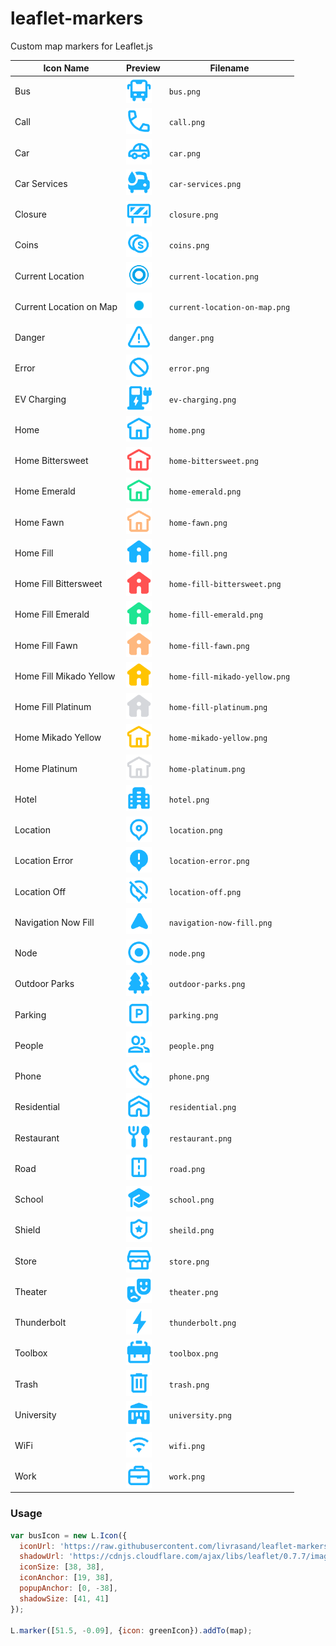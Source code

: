 # leaflet-markers
Custom map markers for Leaflet.js

| Icon Name | Preview | Filename |
|-----------|---------|----------|
| Bus | <img src="https://raw.githubusercontent.com/livrasand/leaflet-markers/main/img/bus.png" width="41"> | `bus.png` |
| Call | <img src="https://raw.githubusercontent.com/livrasand/leaflet-markers/main/img/call.png" width="41"> | `call.png` |
| Car | <img src="https://raw.githubusercontent.com/livrasand/leaflet-markers/main/img/car.png" width="41"> | `car.png` |
| Car Services | <img src="https://raw.githubusercontent.com/livrasand/leaflet-markers/main/img/car-services.png" width="41"> | `car-services.png` |
| Closure | <img src="https://raw.githubusercontent.com/livrasand/leaflet-markers/main/img/closure.png" width="41"> | `closure.png` |
| Coins | <img src="https://raw.githubusercontent.com/livrasand/leaflet-markers/main/img/coins.png" width="41"> | `coins.png` |
| Current Location | <img src="https://raw.githubusercontent.com/livrasand/leaflet-markers/main/img/current-location.png" width="41"> | `current-location.png` |
| Current Location on Map | <img src="https://raw.githubusercontent.com/livrasand/leaflet-markers/main/img/current-location-on-map.png" width="41"> | `current-location-on-map.png` |
| Danger | <img src="https://raw.githubusercontent.com/livrasand/leaflet-markers/main/img/danger.png" width="41"> | `danger.png` |
| Error | <img src="https://raw.githubusercontent.com/livrasand/leaflet-markers/main/img/error.png" width="41"> | `error.png` |
| EV Charging | <img src="https://raw.githubusercontent.com/livrasand/leaflet-markers/main/img/ev-charging.png" width="41"> | `ev-charging.png` |
| Home | <img src="https://raw.githubusercontent.com/livrasand/leaflet-markers/main/img/home.png" width="41"> | `home.png` |
| Home Bittersweet | <img src="https://raw.githubusercontent.com/livrasand/leaflet-markers/main/img/home-bittersweet.png" width="41"> | `home-bittersweet.png` |
| Home Emerald | <img src="https://raw.githubusercontent.com/livrasand/leaflet-markers/main/img/home-emerald.png" width="41"> | `home-emerald.png` |
| Home Fawn | <img src="https://raw.githubusercontent.com/livrasand/leaflet-markers/main/img/home-fawn.png" width="41"> | `home-fawn.png` |
| Home Fill | <img src="https://raw.githubusercontent.com/livrasand/leaflet-markers/main/img/home-fill.png" width="41"> | `home-fill.png` |
| Home Fill Bittersweet | <img src="https://raw.githubusercontent.com/livrasand/leaflet-markers/main/img/home-fill-bittersweet.png" width="41"> | `home-fill-bittersweet.png` |
| Home Fill Emerald | <img src="https://raw.githubusercontent.com/livrasand/leaflet-markers/main/img/home-fill-emerald.png" width="41"> | `home-fill-emerald.png` |
| Home Fill Fawn | <img src="https://raw.githubusercontent.com/livrasand/leaflet-markers/main/img/home-fill-fawn.png" width="41"> | `home-fill-fawn.png` |
| Home Fill Mikado Yellow | <img src="https://raw.githubusercontent.com/livrasand/leaflet-markers/main/img/home-fill-mikado-yellow.png" width="41"> | `home-fill-mikado-yellow.png` |
| Home Fill Platinum | <img src="https://raw.githubusercontent.com/livrasand/leaflet-markers/main/img/home-fill-platinum.png" width="41"> | `home-fill-platinum.png` |
| Home Mikado Yellow | <img src="https://raw.githubusercontent.com/livrasand/leaflet-markers/main/img/home-mikado-yellow.png" width="41"> | `home-mikado-yellow.png` |
| Home Platinum | <img src="https://raw.githubusercontent.com/livrasand/leaflet-markers/main/img/home-platinum.png" width="41"> | `home-platinum.png` |
| Hotel | <img src="https://raw.githubusercontent.com/livrasand/leaflet-markers/main/img/hotel.png" width="41"> | `hotel.png` |
| Location | <img src="https://raw.githubusercontent.com/livrasand/leaflet-markers/main/img/location.png" width="41"> | `location.png` |
| Location Error | <img src="https://raw.githubusercontent.com/livrasand/leaflet-markers/main/img/location-error.png" width="41"> | `location-error.png` |
| Location Off | <img src="https://raw.githubusercontent.com/livrasand/leaflet-markers/main/img/location-off.png" width="41"> | `location-off.png` |
| Navigation Now Fill | <img src="https://raw.githubusercontent.com/livrasand/leaflet-markers/main/img/navigation-now-fill.png" width="41"> | `navigation-now-fill.png` |
| Node | <img src="https://raw.githubusercontent.com/livrasand/leaflet-markers/main/img/node.png" width="41"> | `node.png` |
| Outdoor Parks | <img src="https://raw.githubusercontent.com/livrasand/leaflet-markers/main/img/outdoor-parks.png" width="41"> | `outdoor-parks.png` |
| Parking | <img src="https://raw.githubusercontent.com/livrasand/leaflet-markers/main/img/parking.png" width="41"> | `parking.png` |
| People | <img src="https://raw.githubusercontent.com/livrasand/leaflet-markers/main/img/people.png" width="41"> | `people.png` |
| Phone | <img src="https://raw.githubusercontent.com/livrasand/leaflet-markers/main/img/phone.png" width="41"> | `phone.png` |
| Residential | <img src="https://raw.githubusercontent.com/livrasand/leaflet-markers/main/img/residential.png" width="41"> | `residential.png` |
| Restaurant | <img src="https://raw.githubusercontent.com/livrasand/leaflet-markers/main/img/restaurant.png" width="41"> | `restaurant.png` |
| Road | <img src="https://raw.githubusercontent.com/livrasand/leaflet-markers/main/img/road.png" width="41"> | `road.png` |
| School | <img src="https://raw.githubusercontent.com/livrasand/leaflet-markers/main/img/school.png" width="41"> | `school.png` |
| Shield | <img src="https://raw.githubusercontent.com/livrasand/leaflet-markers/main/img/sheild.png" width="41"> | `sheild.png` |
| Store | <img src="https://raw.githubusercontent.com/livrasand/leaflet-markers/main/img/store.png" width="41"> | `store.png` |
| Theater | <img src="https://raw.githubusercontent.com/livrasand/leaflet-markers/main/img/theater.png" width="41"> | `theater.png` |
| Thunderbolt | <img src="https://raw.githubusercontent.com/livrasand/leaflet-markers/main/img/thunderbolt.png" width="41"> | `thunderbolt.png` |
| Toolbox | <img src="https://raw.githubusercontent.com/livrasand/leaflet-markers/main/img/toolbox.png" width="41"> | `toolbox.png` |
| Trash | <img src="https://raw.githubusercontent.com/livrasand/leaflet-markers/main/img/trash.png" width="41"> | `trash.png` |
| University | <img src="https://raw.githubusercontent.com/livrasand/leaflet-markers/main/img/university.png" width="41"> | `university.png` |
| WiFi | <img src="https://raw.githubusercontent.com/livrasand/leaflet-markers/main/img/wifi.png" width="41"> | `wifi.png` |
| Work | <img src="https://raw.githubusercontent.com/livrasand/leaflet-markers/main/img/work.png" width="41"> | `work.png` |

### Usage
```javascript
var busIcon = new L.Icon({
  iconUrl: 'https://raw.githubusercontent.com/livrasand/leaflet-markers/main/img/bus.png',
  shadowUrl: 'https://cdnjs.cloudflare.com/ajax/libs/leaflet/0.7.7/images/marker-shadow.png',
  iconSize: [38, 38],
  iconAnchor: [19, 38],
  popupAnchor: [0, -38],
  shadowSize: [41, 41]
});

L.marker([51.5, -0.09], {icon: greenIcon}).addTo(map);
```
